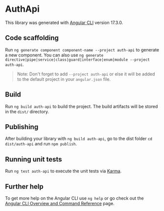 # AuthApi

This library was generated with [Angular CLI](https://github.com/angular/angular-cli) version 17.3.0.

## Code scaffolding

Run `ng generate component component-name --project auth-api` to generate a new component. You can also use `ng generate directive|pipe|service|class|guard|interface|enum|module --project auth-api`.
> Note: Don't forget to add `--project auth-api` or else it will be added to the default project in your `angular.json` file. 

## Build

Run `ng build auth-api` to build the project. The build artifacts will be stored in the `dist/` directory.

## Publishing

After building your library with `ng build auth-api`, go to the dist folder `cd dist/auth-api` and run `npm publish`.

## Running unit tests

Run `ng test auth-api` to execute the unit tests via [Karma](https://karma-runner.github.io).

## Further help

To get more help on the Angular CLI use `ng help` or go check out the [Angular CLI Overview and Command Reference](https://angular.io/cli) page.
